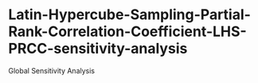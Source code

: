 # Latin-Hypercube-Sampling-Partial-Rank-Correlation-Coefficient-LHS-PRCC-sensitivity-analysis
Global Sensitivity Analysis

